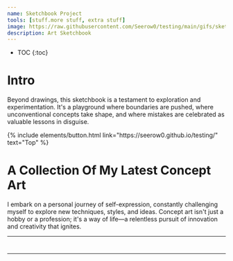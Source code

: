 ```yaml
---
name: Sketchbook Project
tools: [stuff.more stuff, extra stuff]
image: https://raw.githubusercontent.com/Seerow0/testing/main/gifs/sketch-sponge.gif
description: Art Sketchbook
---
```

* TOC
{:toc}

# ‎Intro
Beyond drawings, this sketchbook is a testament to exploration and experimentation. It's a playground where boundaries are pushed, where unconventional concepts take shape, and where mistakes are celebrated as valuable lessons in disguise.

 <!--<video src= "" controls="controls" style="max-width: 730px;"></video> -->
 <p class="text-center">
{% include elements/button.html link="https://seerow0.github.io/testing/" text="Top" %}
</p>
 
# A Collection Of My Latest Concept Art

 I embark on a personal journey of self-expression, constantly challenging myself to explore new techniques, styles, and ideas. Concept art isn't just a hobby or a profession; it's a way of life—a relentless pursuit of innovation and creativity that ignites.

---

# 

---
